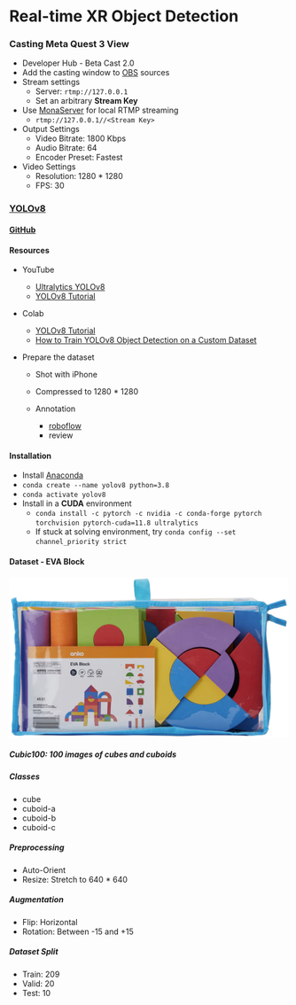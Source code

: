 # Real-time XR Object Detection



### **Casting Meta Quest 3 View**

- Developer Hub - Beta Cast 2.0
- Add the casting window to [OBS](https://obsproject.com/) sources
- Stream settings
  - Server: `rtmp://127.0.0.1`
  - Set an arbitrary **Stream Key**
- Use [MonaServer](https://www.monaserver.ovh/) for local RTMP streaming
  - `rtmp://127.0.0.1//<Stream Key>`
- Output Settings
  - Video Bitrate: 1800 Kbps
  - Audio Bitrate: 64
  - Encoder Preset: Fastest
- Video Settings
  - Resolution: 1280 * 1280
  - FPS: 30



### [YOLOv8](https://docs.ultralytics.com/)

#### [**GitHub**](https://github.com/ultralytics/ultralytics)

#### Resources

- YouTube
  - [Ultralytics YOLOv8](https://www.youtube.com/playlist?list=PL1FZnkj4ad1PFJTjW4mWpHZhzgJinkNV0)
  - [YOLOv8 Tutorial](https://www.youtube.com/playlist?list=PLZCA39VpuaZZ1cjH4vEIdXIb0dCpZs3Y5)
  
- Colab
  - [YOLOv8 Tutorial](https://colab.research.google.com/github/ultralytics/ultralytics/blob/main/examples/tutorial.ipynb#scrollTo=ZY2VXXXu74w5)
  - [How to Train YOLOv8 Object Detection on a Custom Dataset](https://colab.research.google.com/github/roboflow-ai/notebooks/blob/main/notebooks/train-yolov8-object-detection-on-custom-dataset.ipynb)

- Prepare the dataset
  
  - Shot with iPhone
  - Compressed to 1280 * 1280
  
  - Annotation
    - [roboflow](https://app.roboflow.com/)
    - review



#### Installation

* Install [Anaconda](https://www.anaconda.com/download)
* `conda create --name yolov8 python=3.8`
* `conda activate yolov8`
* Install in a **CUDA** environment
  * `conda install -c pytorch -c nvidia -c conda-forge pytorch torchvision pytorch-cuda=11.8 ultralytics`
  * If stuck at solving environment, try `conda config --set channel_priority strict`



#### Dataset - EVA Block

<img src="docs\evablock1.png" alt="evablock1"  />



##### Cubic100: 100 images of cubes and cuboids

##### Classes

- cube
- cuboid-a
- cuboid-b
- cuboid-c



##### Preprocessing

- Auto-Orient
- Resize: Stretch to 640 * 640



##### Augmentation

- Flip: Horizontal
- Rotation: Between -15 and +15



##### Dataset Split

- Train: 209
- Valid: 20
- Test: 10
